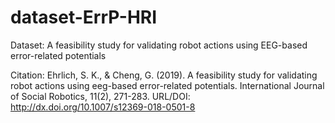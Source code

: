 # dataset-ErrP-HRI

Dataset: A feasibility study for validating robot actions using EEG-based error-related potentials

Citation: Ehrlich, S. K., & Cheng, G. (2019). A feasibility study for validating robot actions using eeg-based error-related potentials. International Journal of Social Robotics, 11(2), 271-283.
URL/DOI: http://dx.doi.org/10.1007/s12369-018-0501-8
